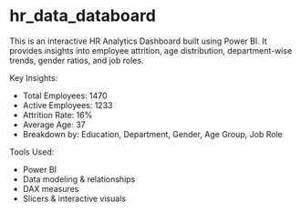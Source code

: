# hr_data_databoard
This is an interactive HR Analytics Dashboard built using Power BI. It provides insights into employee attrition, age distribution, department-wise trends, gender ratios, and job roles.

Key Insights:
- Total Employees: 1470  
- Active Employees: 1233  
- Attrition Rate: 16%  
- Average Age: 37  
- Breakdown by: Education, Department, Gender, Age Group, Job Role

Tools Used:
- Power BI  
- Data modeling & relationships  
- DAX measures  
- Slicers & interactive visuals
